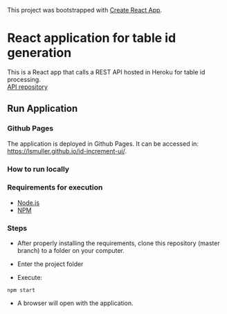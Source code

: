 This project was bootstrapped with [Create React App](https://github.com/facebook/create-react-app).

# React application for table id generation

This is a React app that calls a REST API hosted in Heroku for table id processing.  
[API repository](https://github.com/lsmuller/id-increment)


## Run Application

### Github Pages
The application is deployed in Github Pages. It can be accessed in: https://lsmuller.github.io/id-increment-ui/.

### How to run locally

### Requirements for execution
- [Node.js](https://www.oracle.com/technetwork/java/javase/downloads/index.html)
- [NPM](http://maven.apache.org/download.cgi)

### Steps
- After properly installing the requirements, clone this repository (master branch) to a folder on your computer.
- Enter the project folder

- Execute:
```
npm start
```

- A  browser will open with the application.
